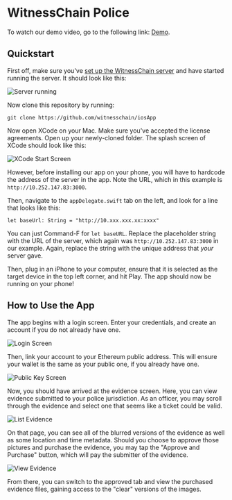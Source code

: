 # WitnessChain Police

To watch our demo video, go to the following link: [Demo](https://www.youtube.com/watch?v=-Rm1n9U3wfQ).

## Quickstart

First off, make sure you've [set up the WitnessChain server](https://github.com/witnesschain/server) and have started running the server. It should look like this:

![Server running](images/npm-start-terminal.png)

Now clone this repository by running:

```
git clone https://github.com/witnesschain/iosApp
```

Now open XCode on your Mac. Make sure you've accepted the license agreements. Open up your newly-cloned folder. The splash screen of XCode should look like this:

![XCode Start Screen](images/xcode.png)

However, before installing our app on your phone, you will have to hardcode the address of the server in the app. Note the URL, which in this example is `http://10.252.147.83:3000`.

Then, navigate to the `appDelegate.swift` tab on the left, and look for a line that looks like this:

```
let baseUrl: String = "http://10.xxx.xxx.xx:xxxx"
```

You can just Command-F for `let baseURL`. Replace the placeholder string with the URL of the server, which again was `http://10.252.147.83:3000` in our example. Again, replace the string with the unique address that *your* server gave.

Then, plug in an iPhone to your computer, ensure that it is selected as the target device in the top left corner, and hit Play. The app should now be running on your phone!


## How to Use the App

The app begins with a login screen. Enter your credentials, and create an account if you do not already have one.

![Login Screen](images/signin.PNG)

Then, link your account to your Ethereum public address. This will ensure your wallet is the same as your public one, if you already have one.

![Public Key Screen](images/publickey.PNG)

Now, you should have arrived at the evidence screen. Here, you can view evidence submitted to your police jurisdiction. As an officer, you may scroll through the evidence and select one that seems like a ticket could be valid.

![List Evidence](images/listevidence.png)

On that page, you can see all of the blurred versions of the evidence as well as some location and time metadata. Should you choose to approve those pictures and purchase the evidence, you may tap the "Approve and Purchase" button, which will pay the submitter of the evidence.

![View Evidence](images/viewevidence.png)

From there, you can switch to the approved tab and view the purchased evidence files, gaining access to the "clear" versions of the images.
